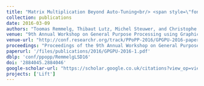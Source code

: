 ```yaml
---
title: "Matrix Multiplication Beyond Auto-Tuning<br/> <span style=\"font-size: 75%;\"> Rewrite-based GPU Code Generation</span>"
collection: publications
date: 2016-03-09
authors: "Toomas Remmelg, Thibaut Lutz, Michel Steuwer, and Christophe Dubach"
venue: "9th Annual Workshop on General Purpose Processing using Graphics Processing Unit, GPGPU @ PPoPP 2016"
venue-url: "http://conf.researchr.org/track/PPoPP-2016/GPGPU-2016-papers"
proceedings: "Proceedings of the 9th Annual Workshop on General Purpose Processing using Graphics Processing Unit, GPGPU@PPoPP 2016"
paperurl: '/files/publications/2016/GPGPU-2016-1.pdf'
dblp: 'conf/ppopp/RemmelgLSD16'
doi: '2884045.2884046'
google-scholar-url: "https://scholar.google.co.uk/citations?view_op=view_citation&hl=en&user=XdXJRZEAAAAJ&citation_for_view=XdXJRZEAAAAJ:Zph67rFs4hoC"
projects: ['Lift']
---
```

